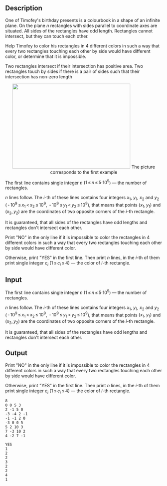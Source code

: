 ## Description

<div><p>One of Timofey's birthday presents is a colourbook in a shape of an infinite plane. On the plane <span class="tex-span"><i>n</i></span> rectangles with sides parallel to coordinate axes are situated. All sides of the rectangles have <span class="tex-font-style-bf">odd</span> length. Rectangles cannot intersect, but they can touch each other.</p><p>Help Timofey to color his rectangles in <span class="tex-span">4</span> different colors in such a way that every two rectangles touching each other by side would have different color, or determine that it is impossible.</p><p>Two rectangles intersect if their intersection has positive area. Two rectangles touch by sides if there is a pair of sides such that their intersection has non-zero length</p><center> <img class="tex-graphics" height="272px" src="file://tWtMfeJC.png" style="max-width: 100.0%;max-height: 100.0%;" width="378px">   <span class="tex-font-size-small">The picture corresponds to the first example</span> </center></div><div class="input-specification"><p>The first line contains single integer <span class="tex-span"><i>n</i></span> (<span class="tex-span">1 ≤ <i>n</i> ≤ 5·10<sup class="upper-index">5</sup></span>)&nbsp;— the number of rectangles.</p><p><span class="tex-span"><i>n</i></span> lines follow. The <span class="tex-span"><i>i</i></span>-th of these lines contains four integers <span class="tex-span"><i>x</i><sub class="lower-index">1</sub></span>, <span class="tex-span"><i>y</i><sub class="lower-index">1</sub></span>, <span class="tex-span"><i>x</i><sub class="lower-index">2</sub></span> and <span class="tex-span"><i>y</i><sub class="lower-index">2</sub></span> (<span class="tex-span"> - 10<sup class="upper-index">9</sup> ≤ <i>x</i><sub class="lower-index">1</sub> &lt; <i>x</i><sub class="lower-index">2</sub> ≤ 10<sup class="upper-index">9</sup></span>, <span class="tex-span"> - 10<sup class="upper-index">9</sup> ≤ <i>y</i><sub class="lower-index">1</sub> &lt; <i>y</i><sub class="lower-index">2</sub> ≤ 10<sup class="upper-index">9</sup></span>), that means that points <span class="tex-span">(<i>x</i><sub class="lower-index">1</sub>, <i>y</i><sub class="lower-index">1</sub>)</span> and <span class="tex-span">(<i>x</i><sub class="lower-index">2</sub>, <i>y</i><sub class="lower-index">2</sub>)</span> are the coordinates of two opposite corners of the <span class="tex-span"><i>i</i></span>-th rectangle.</p><p>It is guaranteed, that all sides of the rectangles have <span class="tex-font-style-bf">odd</span> lengths and rectangles don't intersect each other.</p></div><div class="output-specification"><p>Print "<span class="tex-font-style-tt">NO</span>" in the only line if it is impossible to color the rectangles in <span class="tex-span">4</span> different colors in such a way that every two rectangles touching each other by side would have different color.</p><p>Otherwise, print "<span class="tex-font-style-tt">YES</span>" in the first line. Then print <span class="tex-span"><i>n</i></span> lines, in the <span class="tex-span"><i>i</i></span>-th of them print single integer <span class="tex-span"><i>c</i><sub class="lower-index"><i>i</i></sub></span> (<span class="tex-span">1 ≤ <i>c</i><sub class="lower-index"><i>i</i></sub> ≤ 4</span>)&nbsp;— the color of <span class="tex-span"><i>i</i></span>-th rectangle.</p></div>

## Input

<p>The first line contains single integer <span class="tex-span"><i>n</i></span> (<span class="tex-span">1 ≤ <i>n</i> ≤ 5·10<sup class="upper-index">5</sup></span>)&nbsp;— the number of rectangles.</p><p><span class="tex-span"><i>n</i></span> lines follow. The <span class="tex-span"><i>i</i></span>-th of these lines contains four integers <span class="tex-span"><i>x</i><sub class="lower-index">1</sub></span>, <span class="tex-span"><i>y</i><sub class="lower-index">1</sub></span>, <span class="tex-span"><i>x</i><sub class="lower-index">2</sub></span> and <span class="tex-span"><i>y</i><sub class="lower-index">2</sub></span> (<span class="tex-span"> - 10<sup class="upper-index">9</sup> ≤ <i>x</i><sub class="lower-index">1</sub> &lt; <i>x</i><sub class="lower-index">2</sub> ≤ 10<sup class="upper-index">9</sup></span>, <span class="tex-span"> - 10<sup class="upper-index">9</sup> ≤ <i>y</i><sub class="lower-index">1</sub> &lt; <i>y</i><sub class="lower-index">2</sub> ≤ 10<sup class="upper-index">9</sup></span>), that means that points <span class="tex-span">(<i>x</i><sub class="lower-index">1</sub>, <i>y</i><sub class="lower-index">1</sub>)</span> and <span class="tex-span">(<i>x</i><sub class="lower-index">2</sub>, <i>y</i><sub class="lower-index">2</sub>)</span> are the coordinates of two opposite corners of the <span class="tex-span"><i>i</i></span>-th rectangle.</p><p>It is guaranteed, that all sides of the rectangles have <span class="tex-font-style-bf">odd</span> lengths and rectangles don't intersect each other.</p>

## Output

<p>Print "<span class="tex-font-style-tt">NO</span>" in the only line if it is impossible to color the rectangles in <span class="tex-span">4</span> different colors in such a way that every two rectangles touching each other by side would have different color.</p><p>Otherwise, print "<span class="tex-font-style-tt">YES</span>" in the first line. Then print <span class="tex-span"><i>n</i></span> lines, in the <span class="tex-span"><i>i</i></span>-th of them print single integer <span class="tex-span"><i>c</i><sub class="lower-index"><i>i</i></sub></span> (<span class="tex-span">1 ≤ <i>c</i><sub class="lower-index"><i>i</i></sub> ≤ 4</span>)&nbsp;— the color of <span class="tex-span"><i>i</i></span>-th rectangle.</p>





```input1
8
0 0 5 3
2 -1 5 0
-3 -4 2 -1
-1 -1 2 0
-3 0 0 5
5 2 10 3
7 -3 10 2
4 -2 7 -1

```




```output1
YES
1
2
2
3
2
2
4
1

```


